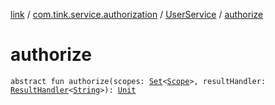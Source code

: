 [link](../../index.md) / [com.tink.service.authorization](../index.md) / [UserService](index.md) / [authorize](./authorize.md)

# authorize

`abstract fun authorize(scopes: `[`Set`](https://kotlinlang.org/api/latest/jvm/stdlib/kotlin.collections/-set/index.html)`<`[`Scope`](../-scope/index.md)`>, resultHandler: `[`ResultHandler`](../../com.tink.service.handler/-result-handler/index.md)`<`[`String`](https://kotlinlang.org/api/latest/jvm/stdlib/kotlin/-string/index.html)`>): `[`Unit`](https://kotlinlang.org/api/latest/jvm/stdlib/kotlin/-unit/index.html)